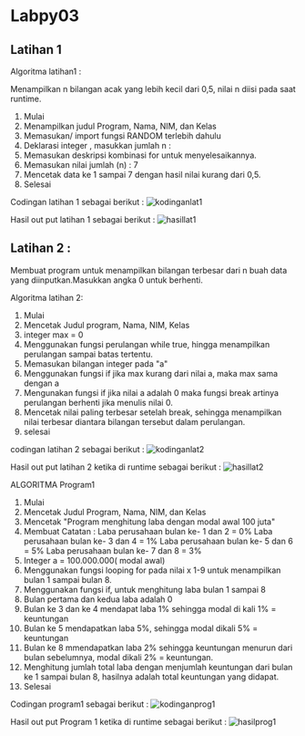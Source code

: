 # Labpy03

## Latihan 1
Algoritma latihan1 :

Menampilkan n bilangan acak yang lebih kecil dari 0,5, nilai n diisi pada saat runtime.

1. Mulai
2. Menampilkan judul Program, Nama, NIM, dan Kelas
3. Memasukan/ import fungsi RANDOM terlebih dahulu
4. Deklarasi integer , masukkan jumlah n :
5. Memasukan deskripsi kombinasi for untuk menyelesaikannya.
6. Memasukan nilai jumlah (n) : 7
7. Mencetak data ke 1 sampai 7 dengan hasil nilai kurang dari 0,5.
8. Selesai

Codingan latihan 1 sebagai berikut :
![kodinganlat1](https://user-images.githubusercontent.com/45659535/53096548-fb860c00-3551-11e9-848f-7d0153bce5be.JPG)

Hasil out put latihan 1 sebagai berikut :
![hasillat1](https://user-images.githubusercontent.com/45659535/53096570-0d67af00-3552-11e9-841a-3a6e50001f89.JPG)

## Latihan 2 :

Membuat program untuk menampilkan bilangan terbesar dari n buah data yang diinputkan.Masukkan angka 0 untuk berhenti.

Algoritma latihan 2:
1. Mulai
2. Mencetak Judul program, Nama, NIM, Kelas
3. integer max = 0
4. Menggunakan fungsi perulangan while true, hingga menampilkan perulangan sampai batas tertentu.
5. Memasukan bilangan integer pada "a"
6. Menggunakan fungsi if jika max kurang dari nilai a, maka max sama dengan a
7. Mengunakan fungsi if jika nilai a adalah 0 maka fungsi break artinya perulangan berhenti jika menulis nilai 0.
8. Mencetak nilai paling terbesar setelah break, sehingga menampilkan nilai terbesar diantara bilangan tersebut dalam perulangan.
9. selesai

codingan latihan 2 sebagai berikut :
![kodinganlat2](https://user-images.githubusercontent.com/45659535/53096613-24a69c80-3552-11e9-87f8-fc69fe00a0ed.JPG)

Hasil out put latihan 2 ketika di runtime sebagai berikut :
![hasillat2](https://user-images.githubusercontent.com/45659535/53096693-4c960000-3552-11e9-8a74-cddc99cd2114.JPG)

ALGORITMA Program1

1. Mulai
2. Mencetak Judul Program, Nama, NIM, dan Kelas
3. Mencetak "Program menghitung laba dengan modal awal 100 juta"
4. Membuat Catatan : 
		Laba perusahaan bulan ke- 1 dan 2 = 0%
		Laba perusahaan bulan ke- 3 dan 4 = 1%
		Laba perusahaan bulan ke- 5 dan 6 = 5%
		Laba perusahaan bulan ke- 7 dan 8 = 3%
5. Integer a = 100.000.000( modal awal)
6. Menggunakan fungsi looping for pada nilai x 1-9 untuk menampilkan bulan 1 sampai bulan 8.
7. Menggunakan fungsi if, untuk menghitung laba bulan 1 sampai 8
8. Bulan pertama dan kedua laba adalah 0
9. Bulan ke 3 dan ke 4 mendapat laba 1% sehingga modal di kali 1% = keuntungan
10. Bulan ke 5 mendapatkan laba 5%, sehingga modal dikali 5% = keuntungan
11. Bulan ke 8 mmendapatkan laba 2% sehingga keuntungan menurun dari bulan sebelumnya, modal dikali 2% = keuntungan.
12. Menghitung jumlah total laba dengan menjumlah keuntungan dari bulan ke 1 sampai bulan 8, hasilnya adalah total keuntungan yang didapat.
13. Selesai

Codingan program1 sebagai berikut :
![kodinganprog1](https://user-images.githubusercontent.com/45659535/53096915-cc23cf00-3552-11e9-9ee8-ac1440dda5b5.JPG)

Hasil out put Program 1 ketika di runtime sebagai berikut :
![hasilprog1](https://user-images.githubusercontent.com/45659535/53096944-df369f00-3552-11e9-82e6-1b5930ff8ab2.JPG)
